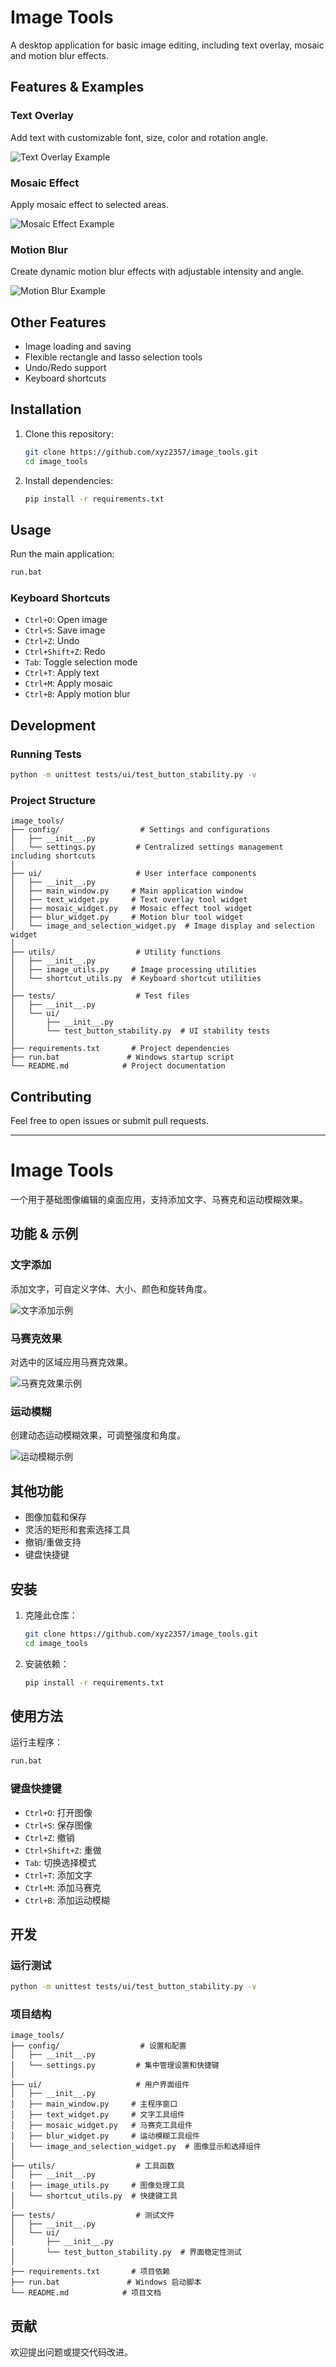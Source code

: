 # Image Tools

A desktop application for basic image editing, including text overlay, mosaic and motion blur effects.

## Features & Examples

### Text Overlay
Add text with customizable font, size, color and rotation angle.

![Text Overlay Example](docs/images/text_example.png)

### Mosaic Effect
Apply mosaic effect to selected areas.

![Mosaic Effect Example](docs/images/mosaic_example.png)

### Motion Blur
Create dynamic motion blur effects with adjustable intensity and angle.

![Motion Blur Example](docs/images/motion_blur_example.png)

## Other Features
- Image loading and saving
- Flexible rectangle and lasso selection tools
- Undo/Redo support
- Keyboard shortcuts

## Installation

1. Clone this repository:
   ```bash
   git clone https://github.com/xyz2357/image_tools.git
   cd image_tools
   ```

2. Install dependencies:
   ```bash
   pip install -r requirements.txt
   ```

## Usage

Run the main application:
```bash
run.bat
```

### Keyboard Shortcuts

- `Ctrl+O`: Open image
- `Ctrl+S`: Save image
- `Ctrl+Z`: Undo
- `Ctrl+Shift+Z`: Redo
- `Tab`: Toggle selection mode
- `Ctrl+T`: Apply text
- `Ctrl+M`: Apply mosaic
- `Ctrl+B`: Apply motion blur

## Development

### Running Tests
```bash
python -m unittest tests/ui/test_button_stability.py -v
```

### Project Structure
```plaintext
image_tools/
├── config/                  # Settings and configurations 
│   ├── __init__.py
│   └── settings.py         # Centralized settings management including shortcuts
│
├── ui/                     # User interface components
│   ├── __init__.py
│   ├── main_window.py     # Main application window
│   ├── text_widget.py     # Text overlay tool widget
│   ├── mosaic_widget.py   # Mosaic effect tool widget
│   ├── blur_widget.py     # Motion blur tool widget
│   └── image_and_selection_widget.py  # Image display and selection widget
│
├── utils/                  # Utility functions
│   ├── __init__.py
│   ├── image_utils.py     # Image processing utilities
│   └── shortcut_utils.py  # Keyboard shortcut utilities
│
├── tests/                  # Test files
│   ├── __init__.py
│   └── ui/
│       ├── __init__.py
│       └── test_button_stability.py  # UI stability tests
│
├── requirements.txt       # Project dependencies
├── run.bat               # Windows startup script
└── README.md            # Project documentation
```

## Contributing

Feel free to open issues or submit pull requests.

---

# Image Tools

一个用于基础图像编辑的桌面应用，支持添加文字、马赛克和运动模糊效果。

## 功能 & 示例

### 文字添加
添加文字，可自定义字体、大小、颜色和旋转角度。

![文字添加示例](docs/images/text_example.png)

### 马赛克效果
对选中的区域应用马赛克效果。

![马赛克效果示例](docs/images/mosaic_example.png)

### 运动模糊
创建动态运动模糊效果，可调整强度和角度。

![运动模糊示例](docs/images/motion_blur_example.png)

## 其他功能
- 图像加载和保存
- 灵活的矩形和套索选择工具
- 撤销/重做支持
- 键盘快捷键

## 安装

1. 克隆此仓库：
   ```bash
   git clone https://github.com/xyz2357/image_tools.git
   cd image_tools
   ```

2. 安装依赖：
   ```bash
   pip install -r requirements.txt
   ```

## 使用方法

运行主程序：
```bash
run.bat
```

### 键盘快捷键

- `Ctrl+O`: 打开图像
- `Ctrl+S`: 保存图像
- `Ctrl+Z`: 撤销
- `Ctrl+Shift+Z`: 重做
- `Tab`: 切换选择模式
- `Ctrl+T`: 添加文字
- `Ctrl+M`: 添加马赛克
- `Ctrl+B`: 添加运动模糊

## 开发

### 运行测试
```bash
python -m unittest tests/ui/test_button_stability.py -v
```

### 项目结构
```plaintext
image_tools/
├── config/                  # 设置和配置 
│   ├── __init__.py
│   └── settings.py         # 集中管理设置和快捷键
│
├── ui/                     # 用户界面组件
│   ├── __init__.py
│   ├── main_window.py     # 主程序窗口
│   ├── text_widget.py     # 文字工具组件
│   ├── mosaic_widget.py   # 马赛克工具组件
│   ├── blur_widget.py     # 运动模糊工具组件
│   └── image_and_selection_widget.py  # 图像显示和选择组件
│
├── utils/                  # 工具函数
│   ├── __init__.py
│   ├── image_utils.py     # 图像处理工具
│   └── shortcut_utils.py  # 快捷键工具
│
├── tests/                  # 测试文件
│   ├── __init__.py
│   └── ui/
│       ├── __init__.py
│       └── test_button_stability.py  # 界面稳定性测试
│
├── requirements.txt       # 项目依赖
├── run.bat               # Windows 启动脚本
└── README.md            # 项目文档
```

## 贡献

欢迎提出问题或提交代码改进。